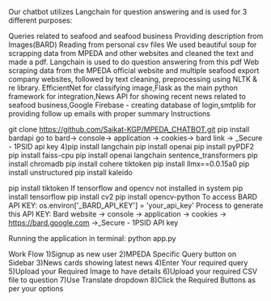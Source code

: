 Our chatbot  utilizes Langchain for question answering and is used for 3 different purposes:

Queries related to seafood and seafood business
Providing description from Images(BARD)
Reading from personal csv files We used beautiful soup for scrapping data from MPEDA and other websites and cleaned the text and made a pdf. Langchain is used to do question answering from this pdf Web scraping data from the MPEDA official website and multiple seafood export company websites, followed by text cleaning, preprocessing using NLTK & re library.
EfficientNet for classifying image,Flask as the main python framework for integration,News API for showing recent news related to seafood business,Google Firebase - creating database of login,smtplib for providing follow up emails with proper summary
Instructions

git clone https://github.com/Saikat-KGP/MPEDA_CHATBOT.git
pip install bardapi
go to bard-> console-> application -> cookies-> bard link -> _Secure - 1PSID api key 4)pip install langchain
pip install openai
pip install pyPDF2
pip install faiss-cpu
pip install openai langchain sentence_transformers
pip install chromadb
pip install cohere tiktoken
pip install llmx==0.0.15a0
pip install unstructured
pip install kaleido

pip install tiktoken If tensorflow and opencv not installed in system pip install tensorflow pip install cv2 pip install opencv-python
To access BARD API KEY: os.environ['_BARD_API_KEY'] = 'your_api_key' Process to generate this API KEY: Bard website -> console -> application -> cookies -> https://bard.google.com ->_Secure - 1PSID API key

Running the application in terminal: python app.py

Work Flow 1)Signup as new user 2)MPEDA Specific Query button on Sidebar 3)News cards showing latest news 4)Enter Your required query 5)Upload your Required Image to have details 6)Upload your required CSV file to question 7)Use Translate dropdown 8)Click the Required Buttons as per your options
